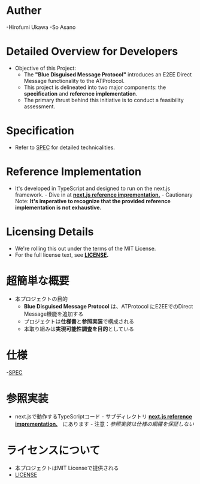 # Auther
-Hirofumi Ukawa
-So Asano

# Detailed Overview for Developers
- Objective of this Project:
    - The **"Blue Disguised Message Protocol"** introduces an E2EE Direct Message functionality to the ATProtocol.
    - This project is delineated into two major components: the **specification** and **reference implementation**.
    - The primary thrust behind this initiative is to conduct a feasibility assessment.

# Specification
- Refer to [SPEC](/SPEC.md) for detailed technicalities.

# Reference Implementation
- It's developed in TypeScript and designed to run on the next.js framework.
      - Dive in at **[next.js reference imprementation.](/reference_impl/next.js/)**
      - Cautionary Note: **It's imperative to recognize that the provided reference implementation is not exhaustive.**

# Licensing Details
- We're rolling this out under the terms of the MIT License.
- For the full license text, see **[LICENSE](/LICENSE).**

# 超簡単な概要
- 本プロジェクトの目的
    - **Blue Disguised Message Protocol** は、ATProtocol にE2EEでのDirect Message機能を追加する
    - プロジェクトは**仕様書**と**参照実装**で構成される
    - 本取り組みは**実現可能性調査を目的**としている
  
# 仕様
-[SPEC](/SPEC.md)

# 参照実装
- next.jsで動作するTypeScriptコード
      - サブディレクトリ **[next.js reference imprementation.](/reference_impl/next.js/)**　にあります
      - 注意：*参照実装は仕様の網羅を保証しない*
# ライセンスについて
- 本プロジェクトはMIT Licenseで提供される
- [LICENSE](/LICENSE)
